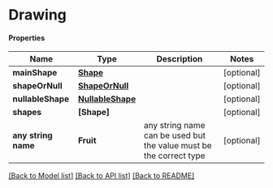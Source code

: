 # Drawing

#### Properties
Name | Type | Description | Notes
------------ | ------------- | ------------- | -------------
**mainShape** | [**Shape**](Shape.md) |  | [optional] 
**shapeOrNull** | [**ShapeOrNull**](ShapeOrNull.md) |  | [optional] 
**nullableShape** | [**NullableShape**](NullableShape.md) |  | [optional] 
**shapes** | **[Shape]** |  | [optional] 
**any string name** | **Fruit** | any string name can be used but the value must be the correct type | [optional]

[[Back to Model list]](../README.md#documentation-for-models) [[Back to API list]](../README.md#documentation-for-api-endpoints) [[Back to README]](../README.md)

